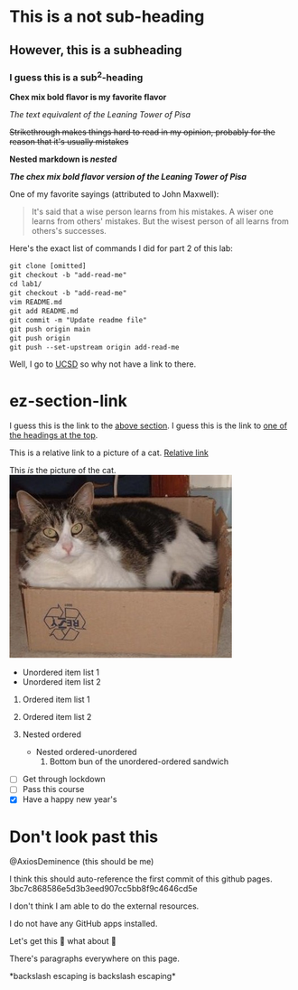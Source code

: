 # This is a not sub-heading
## However, this is a subheading
### I guess this is a sub<sup>2</sup>-heading

**Chex mix bold flavor is my favorite flavor**

*The text equivalent of the Leaning Tower of Pisa*

~~Strikethrough makes things hard to read in my opinion, probably for the reason that it's usually mistakes~~

**Nested markdown is _nested_**

***The chex mix bold flavor version of the Leaning Tower of Pisa***

One of my favorite sayings (attributed to John Maxwell):
> It's said that a wise person learns from his mistakes. A wiser one learns from others' mistakes. But the wisest person of all learns from others's successes.

Here's the exact list of commands I did for part 2 of this lab:
```
git clone [omitted]
git checkout -b "add-read-me"
cd lab1/
git checkout -b "add-read-me"
vim README.md
git add README.md
git commit -m "Update readme file"
git push origin main
git push origin
git push --set-upstream origin add-read-me
```

Well, I go to [UCSD]("https://www.ucsd.edu/") so why not have a link to there.

# ez-section-link

I guess this is the link to the [above section](#ez-section-link).
I guess this is the link to [one of the headings at the top](#this-is-a-not-sub-heading).

This is a relative link to a picture of a cat. [Relative link](images/catto.jpg)

This *is* the picture of the cat.
<img src="images/catto.jpg" alt="you should look at the cat" class="inline">

- Unordered item list 1
- Unordered item list 2

1. Ordered item list 1
2. Ordered item list 2

3. Nested ordered
   - Nested ordered-unordered
     1. Bottom bun of the unordered-ordered sandwich

- [ ] Get through lockdown
- [ ] Pass this course
- [x] Have a happy new year's

# Don't look past this

@AxiosDeminence (this should be me)

I think this should auto-reference the first commit of this github pages. 3bc7c868586e5d3b3eed907cc5bb8f9c4646cd5e

I don't think I am able to do the external resources.

I do not have any GitHub apps installed.

Let's get this :bread: what about :baguette_bread:

There's paragraphs everywhere on this page.

\*backslash escaping is backslash escaping\*